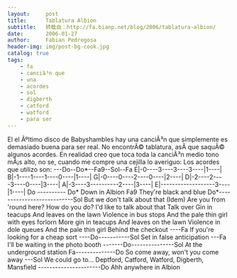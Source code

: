 ```yaml
---
layout:     post
title:      Tablatura Albion
subtitle:   转载自：http://fa.bianp.net/blog/2006/tablatura-albion/
date:       2006-01-27
author:     Fabian Pedregosa
header-img: img/post-bg-cook.jpg
catalog: true
tags:
    - fa
    - canciã³n que
    - una
    - acordes
    - sol
    - digberth
    - catford
    - watford
    - para ser
---
```


El el Ãºltimo disco de Babyshambles hay una canciÃ³n que simplemente es
demasiado buena para ser real. No encontrÃ© tablatura, asÃ­ que saquÃ©
algunos acordes. En realidad creo que toca toda la canciÃ³n medio tono
mÃ¡s alto, no se, cuando me compre una cejilla lo averiguo: Los acordes
que utilizo son: ---Do--Do*--Fa9--Sol--Fa
E|-0----3----3----3----|1----| B|-1----1----1----0----|1----|
G|-0----0----2----0----|2----| D|-2----2----3----0----|3----|
A|-3----3----------2----|3----| E|-------------------3----|1----|
Do ---------- Do* Down in Albion Fa9 They're black and blue
Do*---------------------------Sol But we don't talk about that (Idem)
Are you from 'round here? How do you do? I'd like to talk about that
Talk over Gin in teacups And leaves on the lawn Violence in bus stops
And the pale thin girl with eyes forlorn More gin in teacups And leaves
on the lawn Violence in dole queues And the pale thin girl Behind the
checkout ----Fa If you're looking for a cheap sort ----Do-----------Sol
Set in false anticipation ---Fa I'll be waiting in the photo booth
-------Do---------------Sol At the underground station
Fa--------------Do So come away, won't you come away ---Sol We could go
to... Deptford, Catford, Watford, Digberth, Mansfield
----------------------Do Ahh anywhere in Albion
